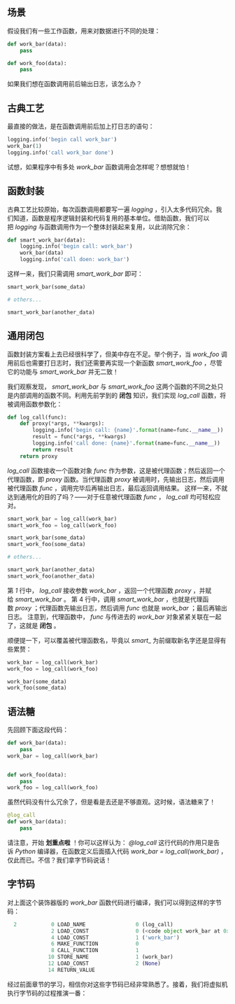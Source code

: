## 场景

假设我们有一些工作函数，用来对数据进行不同的处理：

```python
def work_bar(data):
    pass

def work_foo(data):
    pass
```

如果我们想在函数调用前后输出日志，该怎么办？

## 古典工艺

最直接的做法，是在函数调用前后加上打日志的语句：

```python
logging.info('begin call work_bar')
work_bar(1)
logging.info('call work_bar done')
```

试想，如果程序中有多处 _work_bar_ 函数调用会怎样呢？想想就怕！

## 函数封装

古典工艺比较原始，每次函数调用都要写一遍 _logging_ ，引入太多代码冗余。我们知道，函数是程序逻辑封装和代码复用的基本单位。借助函数，我们可以把 _logging_ 与函数调用作为一个整体封装起来复用，以此消除冗余：

```python
def smart_work_bar(data):
    logging.info('begin call: work_bar')
    work_bar(data)
    logging.info('call doen: work_bar')
```

这样一来，我们只需调用 _smart_work_bar_ 即可：

```python
smart_work_bar(some_data)

# others...

smart_work_bar(another_data)
```

## 通用闭包

函数封装方案看上去已经很科学了，但美中存在不足。举个例子，当 _work_foo_ 调用前后也需要打日志时，我们还需要再实现一个新函数 _smart_work_foo_ ，尽管它的功能与 _smart_work_bar_ 并无二致！

我们观察发现， _smart_work_bar_ 与 _smart_work_foo_ 这两个函数的不同之处只是内部调用的函数不同。利用先前学到的 **闭包** 知识，我们实现 _log_call_ 函数，将被调用函数参数化：

```python
def log_call(func):
    def proxy(*args, **kwargs):
        logging.info('begin call: {name}'.format(name=func.__name__))
        result = func(*args, **kwargs)
        logging.info('call done: {name}'.format(name=func.__name__))
        return result
    return proxy
```

_log_call_ 函数接收一个函数对象 _func_ 作为参数，这是被代理函数；然后返回一个代理函数，即 _proxy_ 函数。当代理函数 _proxy_ 被调用时，先输出日志，然后调用被代理函数 _func_ ，调用完毕后再输出日志，最后返回调用结果。 这样一来，不就达到通用化的目的了吗？——对于任意被代理函数 _func_ ， _log_call_ 均可轻松应对。

```python
smart_work_bar = log_call(work_bar)
smart_work_foo = log_call(work_foo)

smart_work_bar(some_data)
smart_work_foo(some_data)

# others...

smart_work_bar(another_data)
smart_work_foo(another_data)
```

第 _1_ 行中， _log_call_ 接收参数 _work_bar_ ，返回一个代理函数 _proxy_ ，并赋给 _smart_work_bar_ 。 第 4 行中，调用 _smart_work_bar_ ，也就是代理函数 _proxy_ ；代理函数先输出日志，然后调用 _func_ 也就是 _work_bar_ ；最后再输出日志。 注意到，代理函数中， _func_ 与传进去的 _work_bar_ 对象紧紧关联在一起了，这就是 **闭包** 。

顺便提一下，可以覆盖被代理函数名，毕竟以 _smart__ 为前缀取新名字还是显得有些累赘：

```python
work_bar = log_call(work_bar)
work_foo = log_call(work_foo)

work_bar(some_data)
work_foo(some_data)
```

## 语法糖

先回顾下面这段代码：

```python
def work_bar(data):
    pass
work_bar = log_call(work_bar)


def work_foo(data):
    pass
work_foo = log_call(work_foo)
```

虽然代码没有什么冗余了，但是看是去还是不够直观。这时候，语法糖来了！

```python
@log_call
def work_bar(data):
    pass
```

请注意，开始 **划重点啦** ！你可以这样认为： _@log_call_ 这行代码的作用只是告诉 _Python_ 编译器，在函数定义后面插入代码 _work_bar = log_call(work_bar)_ ，仅此而已。不信？我们拿字节码说话！

## 字节码

对上面这个装饰器版的 _work_bar_ 函数代码进行编译，我们可以得到这样的字节码：

```python
  2           0 LOAD_NAME                0 (log_call)
              2 LOAD_CONST               0 (<code object work_bar at 0x100cf2d20, file "<dis>", line 2>)
              4 LOAD_CONST               1 ('work_bar')
              6 MAKE_FUNCTION            0
              8 CALL_FUNCTION            1
             10 STORE_NAME               1 (work_bar)
             12 LOAD_CONST               2 (None)
             14 RETURN_VALUE
```

经过前面章节的学习，相信你对这些字节码已经非常熟悉了。接着，我们将虚拟机执行字节码的过程推演一番：